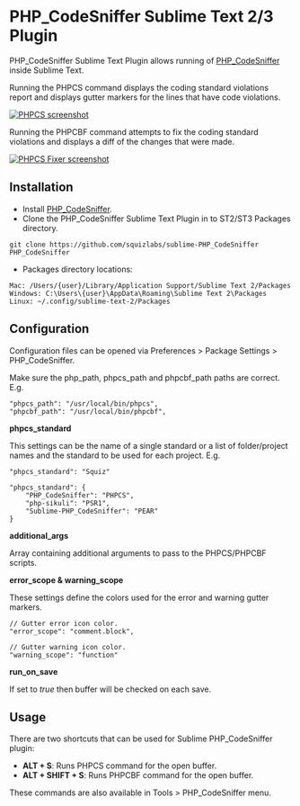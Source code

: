 PHP_CodeSniffer Sublime Text 2/3 Plugin
========================================
PHP_CodeSniffer Sublime Text Plugin allows running of [PHP_CodeSniffer](https://github.com/squizlabs/PHP_CodeSniffer) inside Sublime Text.

Running the PHPCS command displays the coding standard violations report and displays gutter markers for the lines that have code violations.

<a href="http://squizlabs.github.io/sublime-PHP_CodeSniffer/sublime-phpcs.png" target="_blank"><img src="http://squizlabs.github.io/sublime-PHP_CodeSniffer/sublime-phpcs-sm.png" alt="PHPCS screenshot" /></a>

Running the PHPCBF command attempts to fix the coding standard violations and displays a diff of the changes that were made.

<a href="http://squizlabs.github.io/sublime-PHP_CodeSniffer/sublime-phpcbf.png" target="_blank"><img src="http://squizlabs.github.io/sublime-PHP_CodeSniffer/sublime-phpcbf-sm.png" alt="PHPCS Fixer screenshot" /></a>



Installation
--------------
- Install [PHP_CodeSniffer](https://github.com/squizlabs/PHP_CodeSniffer).
- Clone the PHP_CodeSniffer Sublime Text Plugin in to ST2/ST3 Packages directory.
```
git clone https://github.com/squizlabs/sublime-PHP_CodeSniffer PHP_CodeSniffer
```
- Packages directory locations:
```
Mac: /Users/{user}/Library/Application Support/Sublime Text 2/Packages
Windows: C:\Users\{user}\AppData\Roaming\Sublime Text 2\Packages
Linux: ~/.config/sublime-text-2/Packages
```

Configuration
--------------
Configuration files can be opened via Preferences > Package Settings > PHP_CodeSniffer.

Make sure the php_path, phpcs_path and phpcbf_path paths are correct. E.g.
```
"phpcs_path": "/usr/local/bin/phpcs",
"phpcbf_path": "/usr/local/bin/phpcbf",
```


**phpcs_standard**

This settings can be the name of a single standard or a list of folder/project names and the standard to be used for each project. E.g.
```
"phpcs_standard": "Squiz"
```
```
"phpcs_standard": {
    "PHP_CodeSniffer": "PHPCS",
    "php-sikuli": "PSR1",
    "Sublime-PHP_CodeSniffer": "PEAR"
}
```

**additional_args**

Array containing additional arguments to pass to the PHPCS/PHPCBF scripts.

**error_scope & warning_scope**

These settings define the colors used for the error and warning gutter markers.
```
// Gutter error icon color.
"error_scope": "comment.block",

// Gutter warning icon color.
"warning_scope": "function"
```

**run_on_save**

If set to *true* then buffer will be checked on each save.


Usage
--------
There are two shortcuts that can be used for Sublime PHP_CodeSniffer plugin:
- **ALT + S**: Runs PHPCS command for the open buffer.
- **ALT + SHIFT + S**: Runs PHPCBF command for the open buffer.

These commands are also available in Tools > PHP_CodeSniffer menu.
